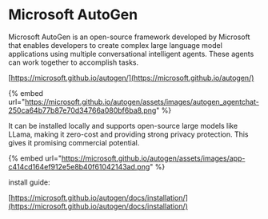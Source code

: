# Microsoft AutoGen

Microsoft AutoGen is an open-source framework developed by Microsoft that enables developers to create complex large language model applications using multiple conversational intelligent agents. These agents can work together to accomplish tasks.

[https://microsoft.github.io/autogen/](https://microsoft.github.io/autogen/)

{% embed url="https://microsoft.github.io/autogen/assets/images/autogen_agentchat-250ca64b77b87e70d34766a080bf6ba8.png" %}

It can be installed locally and supports open-source large models like LLama, making it zero-cost and providing strong privacy protection. This gives it promising commercial potential.



{% embed url="https://microsoft.github.io/autogen/assets/images/app-c414cd164ef912e5e8b40f61042143ad.png" %}

install guide:

[https://microsoft.github.io/autogen/docs/installation/](https://microsoft.github.io/autogen/docs/installation/)

